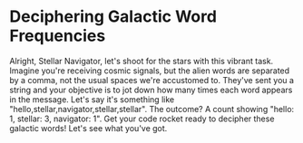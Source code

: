 # Deciphering Galactic Word Frequencies

Alright, Stellar Navigator, let's shoot for the stars with this vibrant task. Imagine you're receiving cosmic signals, but the alien words are separated by a comma, not the usual spaces we're accustomed to. They've sent you a string and your objective is to jot down how many times each word appears in the message. Let's say it's something like "hello,stellar,navigator,stellar,stellar". The outcome? A count showing "hello: 1, stellar: 3, navigator: 1". Get your code rocket ready to decipher these galactic words! Let's see what you've got.